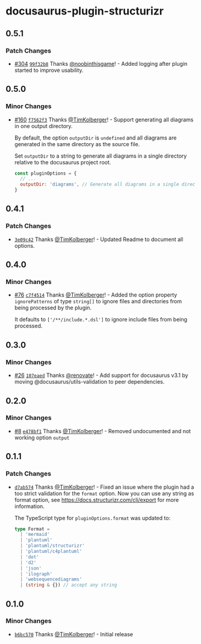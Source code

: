 # docusaurus-plugin-structurizr

## 0.5.1

### Patch Changes

- [#304](https://github.com/TimKolberger/docusaurus-plugin-structurizr/pull/304)
  [`99f32b8`](https://github.com/TimKolberger/docusaurus-plugin-structurizr/commit/99f32b860d9c45c49b194d2f4e7ea2f124d19269)
  Thanks [@noobinthisgame](https://github.com/noobinthisgame)! - Added logging after plugin started
  to improve usability.

## 0.5.0

### Minor Changes

- [#160](https://github.com/TimKolberger/docusaurus-plugin-structurizr/pull/160)
  [`f7562f3`](https://github.com/TimKolberger/docusaurus-plugin-structurizr/commit/f7562f381014db34c757698aa9956c7b5b777f68)
  Thanks [@TimKolberger](https://github.com/TimKolberger)! - Support generating all diagrams in one
  output directory.

  By default, the option `outputDir` is `undefined` and all diagrams are generated in the same
  directory as the source file.

  Set `outputDir` to a string to generate all diagrams in a single directory relative to the
  docusaurus project root.

  ```js
  const pluginOptions = {
    // ...
    outputDir: 'diagrams', // Generate all diagrams in a single directory. E.g. "diagrams".
  }
  ```

## 0.4.1

### Patch Changes

- [`3e09c42`](https://github.com/TimKolberger/docusaurus-plugin-structurizr/commit/3e09c426623838e52be4cc90295c0c39f2dfe265)
  Thanks [@TimKolberger](https://github.com/TimKolberger)! - Updated Readme to document all options.

## 0.4.0

### Minor Changes

- [#76](https://github.com/TimKolberger/docusaurus-plugin-structurizr/pull/76)
  [`c7f4514`](https://github.com/TimKolberger/docusaurus-plugin-structurizr/commit/c7f451423bbd873ff0a55108c8f9ddeab8823ba0)
  Thanks [@TimKolberger](https://github.com/TimKolberger)! - Added the option property
  `ignorePatterns` of type `string[]` to ignore files and directories from being processed by the
  plugin.

  It defaults to `['/**/include.*.dsl']` to ignore include files from being processed.

## 0.3.0

### Minor Changes

- [#26](https://github.com/TimKolberger/docusaurus-plugin-structurizr/pull/26)
  [`107eaed`](https://github.com/TimKolberger/docusaurus-plugin-structurizr/commit/107eaedb7f109431b24b531cf40f45cd2eda0080)
  Thanks [@renovate](https://github.com/apps/renovate)! - Add support for docusaurus v3.1 by moving
  @docusaurus/utils-validation to peer dependencies.

## 0.2.0

### Minor Changes

- [#8](https://github.com/TimKolberger/docusaurus-plugin-structurizr/pull/8)
  [`e478bf1`](https://github.com/TimKolberger/docusaurus-plugin-structurizr/commit/e478bf1f58179acd64ee99a7433fa06fd3e62922)
  Thanks [@TimKolberger](https://github.com/TimKolberger)! - Removed undocumented and not working
  option `output`

## 0.1.1

### Patch Changes

- [`d7ab574`](https://github.com/TimKolberger/docusaurus-plugin-structurizr/commit/d7ab574527e9ae5f5c6e5b47ebdf51eedff4694c)
  Thanks [@TimKolberger](https://github.com/TimKolberger)! - Fixed an issue where the plugin had a
  too strict validation for the `format` option. Now you can use any string as format option, see
  https://docs.structurizr.com/cli/export for more information.

  The TypeScript type for `pluginOptions.format` was updated to:

  ```ts
  type Format =
    | 'mermaid'
    | 'plantuml'
    | 'plantuml/structurizr'
    | 'plantuml/c4plantuml'
    | 'dot'
    | 'd2'
    | 'json'
    | 'ilograph'
    | 'websequencediagrams'
    | (string & {}) // accept any string
  ```

## 0.1.0

### Minor Changes

- [`b6bc570`](https://github.com/TimKolberger/docusaurus-plugin-structurizr/commit/b6bc5707350ecec973db14c3e2c402fa19228b2f)
  Thanks [@TimKolberger](https://github.com/TimKolberger)! - Initial release
